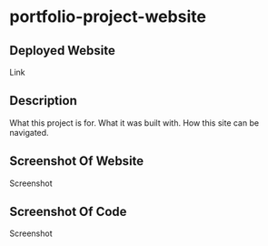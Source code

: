 # portfolio-project-website

## Deployed Website
Link

## Description
What this project is for.
What it was built with.
How this site can be navigated.

## Screenshot Of Website
Screenshot

## Screenshot Of Code
Screenshot